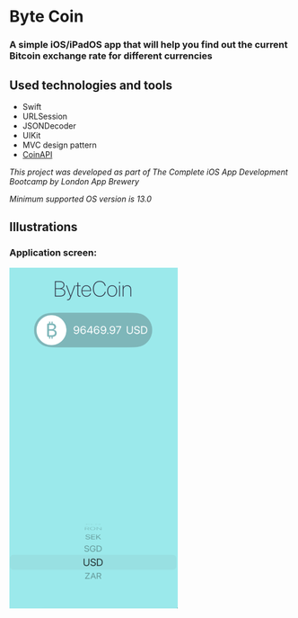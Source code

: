 #  Byte Coin

### A simple iOS/iPadOS app that will help you find out the current Bitcoin exchange rate for different currencies

## Used technologies and tools

- Swift
- URLSession
- JSONDecoder
- UIKit
- MVC design pattern
- [CoinAPI](https://www.coinapi.io/)

*This project was developed as part of The Complete iOS App Development Bootcamp by London App Brewery*

*Minimum supported OS version is 13.0*

## Illustrations

### Application screen:

<img src="Documentation/1.png" alt="Start screen" width="300">
